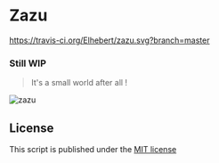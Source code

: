 # Zazu

https://travis-ci.org/Elhebert/zazu.svg?branch=master

### Still WIP

> It's a small world after all !

![zazu](http://67.media.tumblr.com/30fe1d454295e3ededdb6317b16844ff/tumblr_mg6g4fDShw1r34qiso1_500.gif)



## License
This script is published under the [MIT license](./LICENSE)
